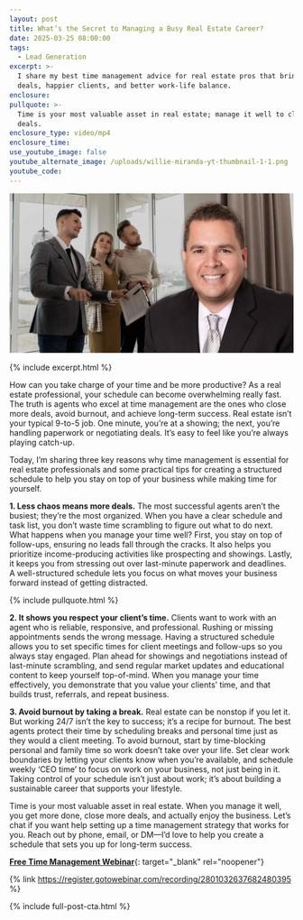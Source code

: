 ```yaml
---
layout: post
title: What’s the Secret to Managing a Busy Real Estate Career?
date: 2025-03-25 08:00:00
tags:
  - Lead Generation
excerpt: >-
  I share my best time management advice for real estate pros that bring more
  deals, happier clients, and better work-life balance.
enclosure:
pullquote: >-
  Time is your most valuable asset in real estate; manage it well to close more
  deals.
enclosure_type: video/mp4
enclosure_time:
use_youtube_image: false
youtube_alternate_image: /uploads/willie-miranda-yt-thumbnail-1-1.png
youtube_code:
---
```

![](/uploads/willie-miranda-yt-thumbnail-1-2.png)

{% include excerpt.html %}

How can you take charge of your time and be more productive? As a real estate professional, your schedule can become overwhelming really fast. The truth is agents who excel at time management are the ones who close more deals, avoid burnout, and achieve long-term success. Real estate isn’t your typical 9-to-5 job. One minute, you’re at a showing; the next, you’re handling paperwork or negotiating deals. It’s easy to feel like you’re always playing catch-up.

Today, I’m sharing three key reasons why time management is essential for real estate professionals and some practical tips for creating a structured schedule to help you stay on top of your business while making time for yourself.

**1\. Less chaos means more deals.** The most successful agents aren’t the busiest; they’re the most organized. When you have a clear schedule and task list, you don’t waste time scrambling to figure out what to do next. What happens when you manage your time well? First, you stay on top of follow-ups, ensuring no leads fall through the cracks. It also helps you prioritize income-producing activities like prospecting and showings. Lastly, it keeps you from stressing out over last-minute paperwork and deadlines. A well-structured schedule lets you focus on what moves your business forward instead of getting distracted.

{% include pullquote.html %}

**2\. It shows you respect your client’s time.** Clients want to work with an agent who is reliable, responsive, and professional. Rushing or missing appointments sends the wrong message. Having a structured schedule allows you to set specific times for client meetings and follow-ups so you always stay engaged. Plan ahead for showings and negotiations instead of last-minute scrambling, and send regular market updates and educational content to keep yourself top-of-mind. When you manage your time effectively, you demonstrate that you value your clients’ time, and that builds trust, referrals, and repeat business.

**3\. Avoid burnout by taking a break.** Real estate can be nonstop if you let it. But working 24/7 isn’t the key to success; it’s a recipe for burnout. The best agents protect their time by scheduling breaks and personal time just as they would a client meeting. To avoid burnout, start by time-blocking personal and family time so work doesn’t take over your life. Set clear work boundaries by letting your clients know when you’re available, and schedule weekly ‘CEO time’ to focus on work on your business, not just being in it. Taking control of your schedule isn’t just about work; it’s about building a sustainable career that supports your lifestyle.

Time is your most valuable asset in real estate. When you manage it well, you get more done, close more deals, and actually enjoy the business. Let’s chat if you want help setting up a time management strategy that works for you. Reach out by phone, email, or DM—I’d love to help you create a schedule that sets you up for long-term success.

[**Free Time Management Webinar**](https://register.gotowebinar.com/recording/2801032637682480395 "View this recording"){: target="_blank" rel="noopener"}

{% link https://register.gotowebinar.com/recording/2801032637682480395 %}

{% include full-post-cta.html %}